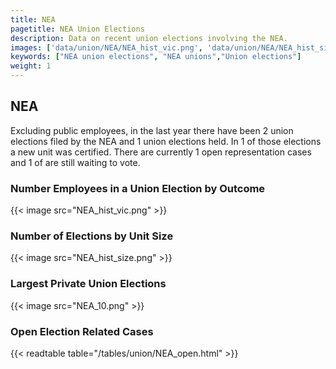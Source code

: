 ```yaml
---
title: NEA
pagetitle: NEA Union Elections
description: Data on recent union elections involving the NEA.
images: ['data/union/NEA/NEA_hist_vic.png', 'data/union/NEA/NEA_hist_size.png', 'data/union/NEA/NEA_10.png']
keywords: ["NEA union elections", "NEA unions","Union elections"]
weight: 1
---
```

##  NEA

Excluding public employees, in the last year there have been 2 union elections filed by the NEA and 1 union elections held. In 1 of those elections a new unit was certified. There are currently 1 open representation cases and 1 of are still waiting to vote.

### Number Employees in a Union Election by Outcome
{{< image src="NEA_hist_vic.png" >}}

### Number of Elections by Unit Size
{{< image src="NEA_hist_size.png" >}}

### Largest Private Union Elections
{{< image src="NEA_10.png" >}}

### Open Election Related Cases
{{< readtable table="/tables/union/NEA_open.html" >}}


